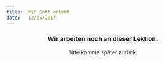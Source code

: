 ```yaml
---
title:  Mit Gott erlebt
date:   12/05/2017
---
```


### <center>Wir arbeiten noch an dieser Lektion.</center>
<center>Bitte komme später zurück.</center>